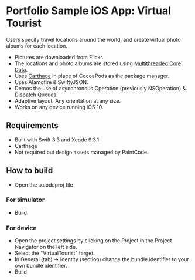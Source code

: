 # Portfolio Sample iOS App: Virtual Tourist

Users specify travel locations around the world, and create virtual photo albums for each location. 
- Pictures are downloaded from Flickr.
- The locations and photo albums are stored using [Multithreaded Core Data](Reusable/CoreData/Stack/CoreDataManager.swift).
- Uses [Carthage](https://github.com/Carthage/Carthage) in place of CocoaPods as the package manager.
- Uses Alamofire & SwiftyJSON.
- Demos the use of asynchronous Operation (previously NSOperation) & Dispatch Queues.
- Adaptive layout. Any orientation at any size.
- Works on any device running iOS 10.


## Requirements

- Built with Swift 3.3 and Xcode 9.3.1.
- Carthage
- Not required but design assets managed by PaintCode.


## How to build
- Open the .xcodeproj file

### For simulator
- Build

### For device
- Open the project settings by clicking on the Project in the Project Navigator on the left side.
- Select the "VirtualTourist" target.
- In General (tab) -> Identity (section) change the bundle identifier to your own bundle identifier.
- Build


